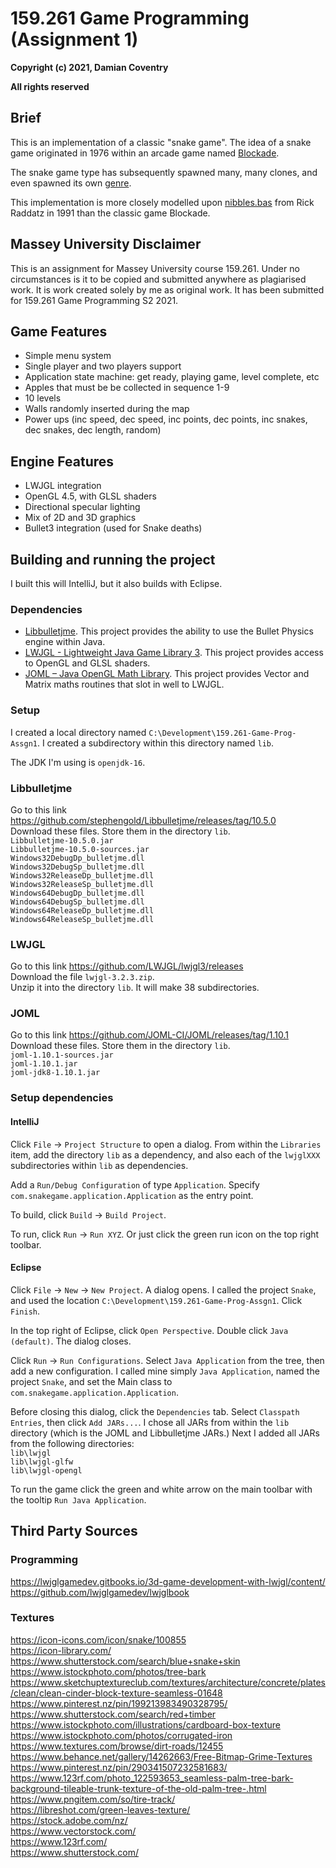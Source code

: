 # 159.261 Game Programming (Assignment 1)
**Copyright (c) 2021, Damian Coventry**

**All rights reserved**

## Brief
This is an implementation of a classic "snake game". The idea of a snake game originated in 1976 within an arcade game named [Blockade](https://en.wikipedia.org/wiki/Blockade_(video_game)).

The snake game type has subsequently spawned many, many clones, and even spawned its own [genre](https://en.wikipedia.org/wiki/Snake_(video_game_genre)). 

This implementation is more closely modelled upon [nibbles.bas](https://en.wikipedia.org/wiki/Nibbles_(video_game)) from Rick Raddatz in 1991 than the classic game Blockade.

## Massey University Disclaimer
This is an assignment for Massey University course 159.261. Under no circumstances is it to be copied and submitted anywhere as plagiarised work. It is work created solely by me as original work. It has been submitted for 159.261 Game Programming S2 2021.  

## Game Features
 - Simple menu system
 - Single player and two players support
 - Application state machine: get ready, playing game, level complete, etc
 - Apples that must be be collected in sequence 1-9
 - 10 levels
 - Walls randomly inserted during the map
 - Power ups (inc speed, dec speed, inc points, dec points, inc snakes, dec snakes, dec length, random)

## Engine Features
 - LWJGL integration
 - OpenGL 4.5, with GLSL shaders
 - Directional specular lighting
 - Mix of 2D and 3D graphics
 - Bullet3 integration (used for Snake deaths)

## Building and running the project
I built this will IntelliJ, but it also builds with Eclipse.

### Dependencies
 - [Libbulletjme](https://github.com/stephengold/Libbulletjme). This project provides the ability to use the Bullet Physics engine within Java.
 - [LWJGL - Lightweight Java Game Library 3](https://github.com/LWJGL/lwjgl3/releases). This project provides access to OpenGL and GLSL shaders.
 - [JOML – Java OpenGL Math Library](https://github.com/JOML-CI/JOML). This project provides Vector and Matrix maths routines that slot in well to LWJGL.

### Setup
I created a local directory named `C:\Development\159.261-Game-Prog-Assgn1`. I created a subdirectory within this directory named `lib`.

The JDK I'm using is `openjdk-16`.

### Libbulletjme
Go to this link https://github.com/stephengold/Libbulletjme/releases/tag/10.5.0  
Download these files. Store them in the directory `lib`.  
`Libbulletjme-10.5.0.jar`  
`Libbulletjme-10.5.0-sources.jar`  
`Windows32DebugDp_bulletjme.dll`  
`Windows32DebugSp_bulletjme.dll`  
`Windows32ReleaseDp_bulletjme.dll`  
`Windows32ReleaseSp_bulletjme.dll`  
`Windows64DebugDp_bulletjme.dll`  
`Windows64DebugSp_bulletjme.dll`  
`Windows64ReleaseDp_bulletjme.dll`  
`Windows64ReleaseSp_bulletjme.dll`  

### LWJGL
Go to this link https://github.com/LWJGL/lwjgl3/releases  
Download the file `lwjgl-3.2.3.zip`.  
Unzip it into the directory `lib`. It will make 38 subdirectories.  
 
### JOML
Go to this link https://github.com/JOML-CI/JOML/releases/tag/1.10.1  
Download these files. Store them in the directory `lib`.  
`joml-1.10.1-sources.jar`  
`joml-1.10.1.jar`  
`joml-jdk8-1.10.1.jar`  

### Setup dependencies
#### IntelliJ
Click `File` -> `Project Structure` to open a dialog. From within the `Libraries` item, add the directory `lib` as a dependency, and also each of the `lwjglXXX` subdirectories within `lib` as dependencies.

Add a `Run/Debug Configuration` of type `Application`. Specify `com.snakegame.application.Application` as the entry point.

To build, click `Build` -> `Build Project`.

To run, click `Run` -> `Run XYZ`. Or just click the green run icon on the top right toolbar.

#### Eclipse
Click `File` -> `New` -> `New Project`. A dialog opens. I called the project `Snake`, and used the location `C:\Development\159.261-Game-Prog-Assgn1`. Click `Finish`.

In the top right of Eclipse, click `Open Perspective`. Double click `Java (default)`. The dialog closes.

Click `Run` -> `Run Configurations`. Select `Java Application` from the tree, then add a new configuration. I called mine simply `Java Application`, named the project `Snake`, and set the Main class to `com.snakegame.application.Application`.

Before closing this dialog, click the `Dependencies` tab. Select `Classpath Entries`, then click `Add JARs...`. I chose all JARs from within the `lib` directory (which is the JOML and Libbulletjme JARs.) Next I added all JARs from the following directories:  
`lib\lwjgl`  
`lib\lwjgl-glfw`  
`lib\lwjgl-opengl`  

To run the game click the green and white arrow on the main toolbar with the tooltip `Run Java Application`.

## Third Party Sources
### Programming
https://lwjglgamedev.gitbooks.io/3d-game-development-with-lwjgl/content/  
https://github.com/lwjglgamedev/lwjglbook  

### Textures
https://icon-icons.com/icon/snake/100855  
https://icon-library.com/  
https://www.shutterstock.com/search/blue+snake+skin  
https://www.istockphoto.com/photos/tree-bark  
https://www.sketchuptextureclub.com/textures/architecture/concrete/plates/clean/clean-cinder-block-texture-seamless-01648  
https://www.pinterest.nz/pin/199213983490328795/  
https://www.shutterstock.com/search/red+timber  
https://www.istockphoto.com/illustrations/cardboard-box-texture  
https://www.istockphoto.com/photos/corrugated-iron  
https://www.textures.com/browse/dirt-roads/12455  
https://www.behance.net/gallery/14262663/Free-Bitmap-Grime-Textures  
https://www.pinterest.nz/pin/290341507232581683/  
https://www.123rf.com/photo_122593653_seamless-palm-tree-bark-background-tileable-trunk-texture-of-the-old-palm-tree-.html  
https://www.pngitem.com/so/tire-track/  
https://libreshot.com/green-leaves-texture/  
https://stock.adobe.com/nz/  
https://www.vectorstock.com/  
https://www.123rf.com/  
https://www.shutterstock.com/  
